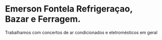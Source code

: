 <!doctype html>
 <html>
   <body>
    <p><h1><strong>Emerson Fontela Refrigeraçao, Bazar e Ferragem.</strong></h1></p>
    <p>Trabalhamos com concertos de ar condicionados e eletromésticos em geral<br>
    </p>
   </body>
     </html>
